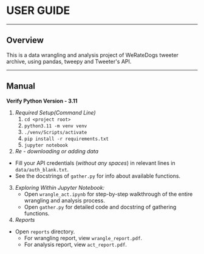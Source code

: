 # USER GUIDE
___
## Overview
This is a data wrangling and analysis project of WeRateDogs tweeter archive, using pandas, tweepy and Tweeter's API.
___
## Manual
**Verify Python Version - 3.11**
1. *Required Setup(Command Line)*
   1. `cd <project root>`
   2. `python3.11 -m venv venv`
   3. `./venv/Scripts/activate`
   4. `pip install -r requirements.txt`
   5. `jupyter notebook`
2. *Re - downloading or adding data* 
- Fill your API credentials (*without any spaces*) in relevant lines in `data/auth_blank.txt`.
- See the docstrings of `gather.py` for info about available functions.
3. *Exploring Within Jupyter Notebook:*
   - Open `wrangle_act.ipynb` for step-by-step walkthrough of the entire wrangling and analysis process.
   - Open `gather.py` for detailed code and docstring of gathering functions.
4. *Reports*
- Open `reports` directory.
     - For wrangling report, view `wrangle_report.pdf`.
     - For analysis report, view `act_report.pdf`.